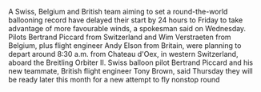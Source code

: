 A Swiss, Belgium and British team aiming to set a round-the-world ballooning record have delayed their start by 24 hours to Friday to take advantage of more favourable winds, a spokesman said on Wednesday.
Pilots Bertrand Piccard from Switzerland and Wim Verstraeten from Belgium, plus flight engineer Andy Elson from Britain, were planning to depart around 8:30 a.m. from Chateau d'Oex, in western Switzerland, aboard the Breitling Orbiter II.
Swiss balloon pilot Bertrand Piccard and his new teammate, British flight engineer Tony Brown, said Thursday they will be ready later this month for a new attempt to fly nonstop round
